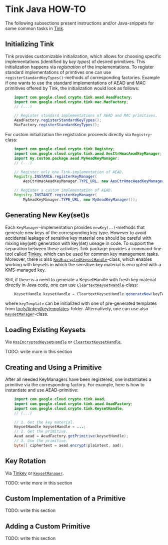 # Tink Java HOW-TO

The following subsections present instructions and/or Java-snippets for some
common tasks in [Tink](https://github.com/google/tink).

## Initializing Tink

Tink provides customizable initialization, which allows for choosing specific
implementations (identified by _key types_) of desired primitives.  This
initialization happens via _registration_ of the implementations.  To register
standard implementations of primtives one can use
`registerStandardKeyTypes()`-methods of corresponding factories.  Example if one
wants to use the standard implementations of AEAD and MAC primitives offered by
Tink, the initialization would look as follows:

``` java
    import com.google.cloud.crypto.tink.aead.AeadFactory;
    import com.google.cloud.crypto.tink.mac.MacFactory;
    // (...)

    // Register standard implementations of AEAD and MAC primitives.
    AeadFactory.registerStandardKeyTypes();
    MacFactory.registerStandardKeyTypes();
```

For custom initialization the registration proceeds directly via `Registry`-class:

``` java
    import com.google.cloud.crypto.tink.Registry;
    import com.google.cloud.crypto.tink.aead.AesCtrHmacAeadKeyManager;
    import my.custom.package.aead.MyAeadKeyManager;
    // (...)

    // Register only one Tink-implementation of AEAD.
    Registry.INSTANCE.registerKeyManager(
        AesCtrHmacAeadKeyManager.TYPE_URL, new AesCtrHmacAeadKeyManager());

    // Register a custom implementation of AEAD.
    Registry.INSTANCE.registerKeyManager(
        MyAeadKeyManager.TYPE_URL, new MyAeadKeyManager());

```

## Generating New Key(set)s

Each `KeyManager`-implementation provides `newKey(..)`-methods that generate new
keys of the corresponding key type.  However to avoid accidental leakage of
sensitive key material one should be careful with mixing key(set) generation
with key(set) useage in code.  To support the separation between these
activities Tink package provides a command-line tool
called [Tinkey](https://github.com/google/tink/tree/master/tools/tinkey), which
can be used for common key management tasks.  Moreover, there is also
[`KmsEncryptedKeysetHandle`](https://github.com/google/tink/blob/master/java/src/main/java/com/google/cloud/crypto/tink/KmsEncryptedKeysetHandle.java)-class,
which enables working with keysets in which the sensitive key material is
encrypted with a KMS-managed key.

Still, if there is a need to generate a KeysetHandle with fresh key material
directly in Java code, one can use
[`CleartextKeysetHandle`](https://github.com/google/tink/blob/master/java/src/main/java/com/google/cloud/crypto/tink/CleartextKeysetHandle.java)-class:

``` java
    KeysetHandle keysetHandle = CleartextKeysetHandle.generateNew(keyTemplate);
```

where `keyTemplate` can be initialized with one of pre-generated templates from
[tools/tinkey/keytemplates](https://github.com/google/tink/tree/master/tools/tinkey/keytemplates)-folder.
Alternatively, one can use also
[`KeysetManager`](https://github.com/google/tink/blob/master/java/src/main/java/com/google/cloud/crypto/tink/KeysetManager.java)-class.

## Loading Existing Keysets
Via [`KmsEncryptedKeysetHandle`](https://github.com/google/tink/blob/master/java/src/main/java/com/google/cloud/crypto/tink/KmsEncryptedKeysetHandle.java) or
[`CleartextKeysetHandle`](https://github.com/google/tink/blob/master/java/src/main/java/com/google/cloud/crypto/tink/CleartextKeysetHandle.java),

TODO: write more in this section

## Creating and Using a Primitive

After all needed KeyManagers have been registered, one instantiates a primitive
via the corresponding factory.  For example, here is how to instantiate and use
AEAD-primitive:

``` java
    import com.google.cloud.crypto.tink.Aead;
    import com.google.cloud.crypto.tink.aead.AeadFactory;
    import com.google.cloud.crypto.tink.KeysetHandle;
    // (...)

    // 1. Get the key material.
    KeysetHandle keysetHandle = ...;
    // 2. Get the primitive.
    Aead aead = AeadFactory.getPrimitive(keysetHandle);
    // 3. Use the primitive.
    byte[] ciphertext = aead.encrypt(plaintext, aad);
```


## Key Rotation
Via [Tinkey](https://github.com/google/tink/tree/master/tools/tinkey) or
[`KeysetManager`](https://github.com/google/tink/blob/master/java/src/main/java/com/google/cloud/crypto/tink/KeysetManager.java).

TODO: write more in this section

## Custom Implementation of a Primitive
TODO: write this section

## Adding a Custom Primitive
TODO: write this section
